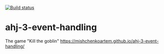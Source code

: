 [![Build status](https://ci.appveyor.com/api/projects/status/tdb33qq1xwfipgps?svg=true)](https://ci.appveyor.com/project/MishchenkoArtem/ahj-3-event-handling)
# ahj-3-event-handling
The game "Kill the goblin"
https://mishchenkoartem.github.io/ahj-3-event-handling/
